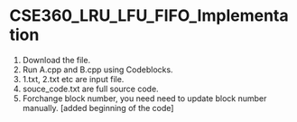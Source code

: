 # CSE360_LRU_LFU_FIFO_Implementation
1. Download the file.
2. Run A.cpp and B.cpp using Codeblocks.
3. 1.txt, 2.txt etc are input file.
4. souce_code.txt are full source code.
5. Forchange block number, you need need to update block number manually. [added beginning of the code]
